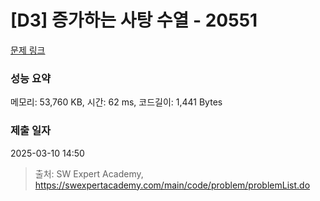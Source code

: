 # [D3] 증가하는 사탕 수열 - 20551 

[문제 링크](https://swexpertacademy.com/main/code/problem/problemDetail.do?contestProbId=AY4XhKTKU0IDFARM) 

### 성능 요약

메모리: 53,760 KB, 시간: 62 ms, 코드길이: 1,441 Bytes

### 제출 일자

2025-03-10 14:50



> 출처: SW Expert Academy, https://swexpertacademy.com/main/code/problem/problemList.do